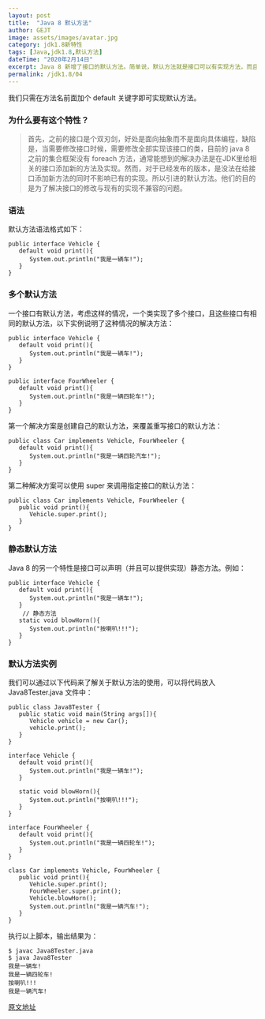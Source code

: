 ```yaml
---
layout: post
title:  "Java 8 默认方法"
author: GEJT
image: assets/images/avatar.jpg
category: jdk1.8新特性
tags: [Java,jdk1.8,默认方法]
dateTime: "2020年2月14日"
excerpt: Java 8 新增了接口的默认方法。简单说，默认方法就是接口可以有实现方法，而且不需要实现类去实现其方法。
permalink: /jdk1.8/04
---
```


我们只需在方法名前面加个 default 关键字即可实现默认方法。

### 为什么要有这个特性？

> 首先，之前的接口是个双刃剑，好处是面向抽象而不是面向具体编程，缺陷是，当需要修改接口时候，需要修改全部实现该接口的类，目前的 java 8 之前的集合框架没有 foreach 方法，通常能想到的解决办法是在JDK里给相关的接口添加新的方法及实现。然而，对于已经发布的版本，是没法在给接口添加新方法的同时不影响已有的实现。所以引进的默认方法。他们的目的是为了解决接口的修改与现有的实现不兼容的问题。

### 语法
默认方法语法格式如下：
```
public interface Vehicle {
   default void print(){
      System.out.println("我是一辆车!");
   }
}
```
### 多个默认方法
一个接口有默认方法，考虑这样的情况，一个类实现了多个接口，且这些接口有相同的默认方法，以下实例说明了这种情况的解决方法：
```
public interface Vehicle {
   default void print(){
      System.out.println("我是一辆车!");
   }
}
 
public interface FourWheeler {
   default void print(){
      System.out.println("我是一辆四轮车!");
   }
}
```
第一个解决方案是创建自己的默认方法，来覆盖重写接口的默认方法：
```
public class Car implements Vehicle, FourWheeler {
   default void print(){
      System.out.println("我是一辆四轮汽车!");
   }
}
```
第二种解决方案可以使用 super 来调用指定接口的默认方法：
```
public class Car implements Vehicle, FourWheeler {
   public void print(){
      Vehicle.super.print();
   }
}
```
### 静态默认方法
Java 8 的另一个特性是接口可以声明（并且可以提供实现）静态方法。例如：
```
public interface Vehicle {
   default void print(){
      System.out.println("我是一辆车!");
   }
    // 静态方法
   static void blowHorn(){
      System.out.println("按喇叭!!!");
   }
}
```
### 默认方法实例
我们可以通过以下代码来了解关于默认方法的使用，可以将代码放入 Java8Tester.java 文件中：
```
public class Java8Tester {
   public static void main(String args[]){
      Vehicle vehicle = new Car();
      vehicle.print();
   }
}
 
interface Vehicle {
   default void print(){
      System.out.println("我是一辆车!");
   }
    
   static void blowHorn(){
      System.out.println("按喇叭!!!");
   }
}
 
interface FourWheeler {
   default void print(){
      System.out.println("我是一辆四轮车!");
   }
}
 
class Car implements Vehicle, FourWheeler {
   public void print(){
      Vehicle.super.print();
      FourWheeler.super.print();
      Vehicle.blowHorn();
      System.out.println("我是一辆汽车!");
   }
}
```
执行以上脚本，输出结果为：
```
$ javac Java8Tester.java 
$ java Java8Tester
我是一辆车!
我是一辆四轮车!
按喇叭!!!
我是一辆汽车!
```

<a href="https://www.runoob.com/java/java8-default-methods.html" target="_blank" class="pull-right">原文地址</a>

